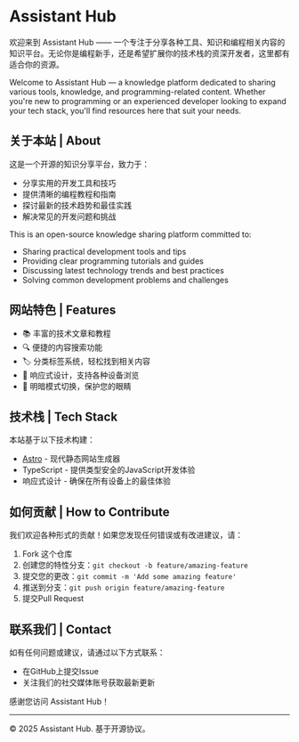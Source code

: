 # Assistant Hub

欢迎来到 Assistant Hub —— 一个专注于分享各种工具、知识和编程相关内容的知识平台。无论你是编程新手，还是希望扩展你的技术栈的资深开发者，这里都有适合你的资源。

Welcome to Assistant Hub — a knowledge platform dedicated to sharing various tools, knowledge, and programming-related content. Whether you're new to programming or an experienced developer looking to expand your tech stack, you'll find resources here that suit your needs.

## 关于本站 | About

这是一个开源的知识分享平台，致力于：

- 分享实用的开发工具和技巧
- 提供清晰的编程教程和指南
- 探讨最新的技术趋势和最佳实践
- 解决常见的开发问题和挑战

This is an open-source knowledge sharing platform committed to:

- Sharing practical development tools and tips
- Providing clear programming tutorials and guides
- Discussing latest technology trends and best practices
- Solving common development problems and challenges

## 网站特色 | Features

- 📚 丰富的技术文章和教程
- 🔍 便捷的内容搜索功能
- 🏷️ 分类标签系统，轻松找到相关内容
- 📱 响应式设计，支持各种设备浏览
- 🌙 明暗模式切换，保护您的眼睛

## 技术栈 | Tech Stack

本站基于以下技术构建：

- [Astro](https://astro.build/) - 现代静态网站生成器
- TypeScript - 提供类型安全的JavaScript开发体验
- 响应式设计 - 确保在所有设备上的最佳体验

## 如何贡献 | How to Contribute

我们欢迎各种形式的贡献！如果您发现任何错误或有改进建议，请：

1. Fork 这个仓库
2. 创建您的特性分支：`git checkout -b feature/amazing-feature`
3. 提交您的更改：`git commit -m 'Add some amazing feature'`
4. 推送到分支：`git push origin feature/amazing-feature`
5. 提交Pull Request

## 联系我们 | Contact

如有任何问题或建议，请通过以下方式联系：

- 在GitHub上提交Issue
- 关注我们的社交媒体账号获取最新更新

感谢您访问 Assistant Hub！

---

© 2025 Assistant Hub. 基于开源协议。
